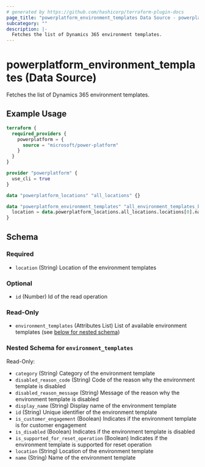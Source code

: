 ```yaml
---
# generated by https://github.com/hashicorp/terraform-plugin-docs
page_title: "powerplatform_environment_templates Data Source - powerplatform"
subcategory: ""
description: |-
  Fetches the list of Dynamics 365 environment templates.
---
```


# powerplatform_environment_templates (Data Source)

Fetches the list of Dynamics 365 environment templates.

## Example Usage

```terraform
terraform {
  required_providers {
    powerplatform = {
      source = "microsoft/power-platform"
    }
  }
}

provider "powerplatform" {
  use_cli = true
}

data "powerplatform_locations" "all_locations" {}

data "powerplatform_environment_templates" "all_environment_templates_by_location" {
  location = data.powerplatform_locations.all_locations.locations[0].name
}
```

<!-- schema generated by tfplugindocs -->
## Schema

### Required

- `location` (String) Location of the environment templates

### Optional

- `id` (Number) Id of the read operation

### Read-Only

- `environment_templates` (Attributes List) List of available environment templates (see [below for nested schema](#nestedatt--environment_templates))

<a id="nestedatt--environment_templates"></a>
### Nested Schema for `environment_templates`

Read-Only:

- `category` (String) Category of the environment template
- `disabled_reason_code` (String) Code of the reason why the environment template is disabled
- `disabled_reason_message` (String) Message of the reason why the environment template is disabled
- `display_name` (String) Display name of the environment template
- `id` (String) Unique identifier of the environment template
- `is_customer_engagement` (Boolean) Indicates if the environment template is for customer engagement
- `is_disabled` (Boolean) Indicates if the environment template is disabled
- `is_supported_for_reset_operation` (Boolean) Indicates if the environment template is supported for reset operation
- `location` (String) Location of the environment template
- `name` (String) Name of the environment template
